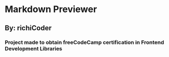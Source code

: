 # Markdown Previewer
## By: richiCoder
### Project made to obtain freeCodeCamp certification in Frontend Development Libraries